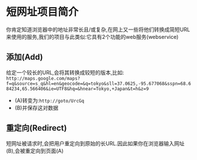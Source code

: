 # 短网址项目简介
你肯定知道浏览器中的地址非常长且/或复杂,在网上又一些将他们转换成简短URL来使用的服务,我们的项目与此类似:它具有2个功能的web服务(webservice)

## 添加(Add)
给定一个较长的URL,会将其转换成较短的版本,比如:
`http://maps.google.com/maps?f=q&source=s_q&hl=en&geocode=&q=tokyo&sll=37.0625,-95.677068&sspn=68.684234,65.566406&ie=UTF8&hq=&hnear=Tokyo,+Japan&t=h&z=9`

- (A)转变为:`http://goto/UrcGq`
- (B)并保存这对数据

## 重定向(Redirect)
短网址被请求时,会把用户重定向到原始的长URL.因此如果你在浏览器输入网址(B),会被重定向到页面(A)